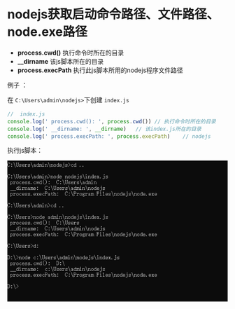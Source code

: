 # nodejs获取启动命令路径、文件路径、node.exe路径

-  **process.cwd()**   执行命令时所在的目录
- **__dirname**  该js脚本所在的目录
- **process.execPath** 执行此js脚本所用的nodejs程序文件路径

例子 ：

在 `C:\Users\admin\nodejs>`下创建 `index.js`

```js
//  index.js
console.log(' process.cwd(): ', process.cwd()) // 执行命令时所在的目录
console.log(' __dirname: ', __dirname)   // 该index.js所在的目录
console.log(' process.execPath: ', process.execPath)	// nodejs
```

执行js脚本：

![1570181002127](../../node_images/1570181002127.png)